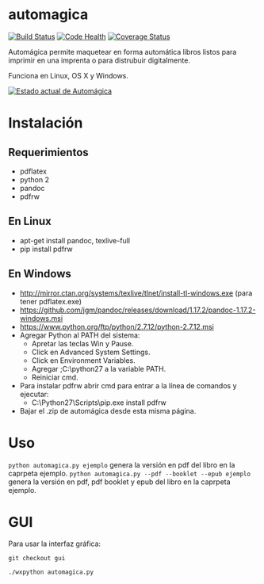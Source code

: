 # automagica

[![Build Status](https://travis-ci.org/jjconti/automagica.svg?branch=master)](https://travis-ci.org/jjconti/automagica) [![Code Health](https://landscape.io/github/jjconti/automagica/master/landscape.svg?style=flat)](https://landscape.io/github/jjconti/automagica/master) [![Coverage Status](https://coveralls.io/repos/github/jjconti/automagica/badge.svg?branch=master)](https://coveralls.io/github/jjconti/automagica?branch=master)

Automágica permite maquetear en forma automática libros listos para imprimir en una imprenta o para distrubuir digitalmente.

Funciona en Linux, OS X y Windows.

[![Estado actual de Automágica](https://i.ytimg.com/vi/oPpIC9GOrEc/hqdefault.jpg)](https://www.youtube.com/watch?v=oPpIC9GOrEc)

# Instalación

## Requerimientos

* pdflatex
* python 2
* pandoc
* pdfrw

## En Linux

* apt-get install pandoc, texlive-full
* pip install pdfrw

## En Windows

* http://mirror.ctan.org/systems/texlive/tlnet/install-tl-windows.exe (para tener pdflatex.exe)
* https://github.com/jgm/pandoc/releases/download/1.17.2/pandoc-1.17.2-windows.msi
* https://www.python.org/ftp/python/2.7.12/python-2.7.12.msi
* Agregar Python al PATH del sistema:
  - Apretar las teclas Win y Pause.
  - Click en Advanced System Settings.
  - Click en Environment Variables.
  - Agregar ;C:\python27 a la variable PATH.
  - Reiniciar cmd.
* Para instalar pdfrw abrir cmd para entrar a la línea de comandos y ejecutar:
  - C:\Python27\Scripts\pip.exe install pdfrw
* Bajar el .zip de automágica desde esta misma página.

# Uso

`python automagica.py ejemplo` genera la versión en pdf del libro en la caprpeta ejemplo.
`python automagica.py --pdf --booklet --epub ejemplo` genera la versión en pdf, pdf booklet y epub del libro en la caprpeta ejemplo.

# GUI

Para usar la interfaz gráfica:

`git checkout gui`

`./wxpython automagica.py`
